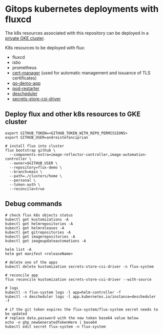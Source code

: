 
# Gitops kubernetes deployments with fluxcd

The k8s resources associated with this repository can be deployed in a [private GKE cluster](https://github.com/andreistefanciprian/terraform-kubernetes-gke-cluster).

K8s resources to be deployed with flux:
* fluxcd
* istio
* prometheus
* [cert-manager](https://cert-manager.io/docs/installation/helm/) (used for automatic management and issuance of TLS certificates)
* [go-demo-app](https://github.com/andreistefanciprian/go-demo-app)
* [pod-restarter](https://github.com/andreistefanciprian/pod-restarter-go)
* [descheduler](https://github.com/kubernetes-sigs/descheduler)
* [secrets-store-csi-driver](https://secrets-store-csi-driver.sigs.k8s.io/introduction)

## Deploy flux and other k8s resources to GKE cluster

```
export GITHUB_TOKEN=<GITHUB_TOKEN_WITH_REPO_PERMISSIONS>
export GITHUB_USER=andreistefanciprian

# install flux into cluster
flux bootstrap github \
  --components-extra=image-reflector-controller,image-automation-controller \
  --owner=$GITHUB_USER \
  --repository=flux-demo \
  --branch=main \
  --path=./clusters/home \
  --personal \
  --token-auth \
  --reconcile=true
```

## Debug commands

```
# check flux k8s objects status
kubectl get kustomizations -A
kubectl get helmrepositories -A
kubectl get helmreleases -A
kubectl get gitrepositories -A
kubectl get imagerepositories -A
kubectl get imageupdateautomations -A

helm list -A
helm get manifest <releaseName>

# delete one of the apps
kubectl delete kustomization secrets-store-csi-driver -n flux-system

# reconcile app
flux reconcile kustomization secrets-store-csi-driver --with-source

# logs
kubectl -n flux-system logs -l app=helm-controller -f
kubectl -n descheduler logs -l app.kubernetes.io/instance=descheduler -f

# if the git token expires the flux-system/flux-system secret needs to be updated
# replace data.password with the new token base64 value below 
echo -n ghp_newGeneratedTokenHere | base64
kubectl edit secret flux-system -n flux-system
```